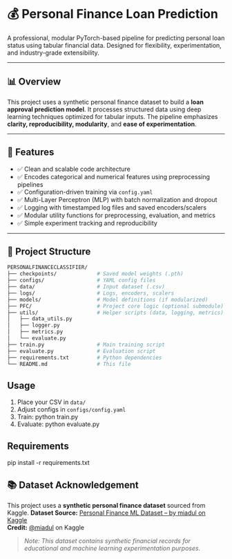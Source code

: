 # 💰 Personal Finance Loan Prediction

A professional, modular PyTorch-based pipeline for predicting personal loan status using tabular financial data. Designed for flexibility, experimentation, and industry-grade extensibility.

---

## 📊 Overview

This project uses a synthetic personal finance dataset to build a **loan approval prediction model**. It processes structured data using deep learning techniques optimized for tabular inputs. The pipeline emphasizes **clarity, reproducibility, modularity**, and **ease of experimentation**.

---

## 🚀 Features

- ✅ Clean and scalable code architecture  
- ✅ Encodes categorical and numerical features using preprocessing pipelines  
- ✅ Configuration-driven training via `config.yaml`  
- ✅ Multi-Layer Perceptron (MLP) with batch normalization and dropout  
- ✅ Logging with timestamped log files and saved encoders/scalers  
- ✅ Modular utility functions for preprocessing, evaluation, and metrics  
- ✅ Simple experiment tracking and reproducibility

---

## 🧪 Project Structure

```bash
PERSONALFINANCECLASSIFIER/
├── checkpoints/             # Saved model weights (.pth)
├── configs/                 # YAML config files
├── data/                    # Input dataset (.csv)
├── logs/                    # Logs, encoders, scalers
├── models/                  # Model definitions (if modularized)
├── PFC/                     # Project core logic (optional submodule)
├── utils/                   # Helper scripts (data, logging, metrics)
│   ├── data_utils.py
│   ├── logger.py
│   ├── metrics.py
│   └── evaluate.py
├── train.py                 # Main training script
├── evaluate.py              # Evaluation script
├── requirements.txt         # Python dependencies
└── README.md                # This file
```
## Usage
1. Place your CSV in `data/`
2. Adjust configs in `configs/config.yaml`
3. Train:   python train.py
4. Evaluate: python evaluate.py

## Requirements
pip install -r requirements.txt

## 📚 Dataset Acknowledgement
This project uses a **synthetic personal finance dataset** sourced from Kaggle.
**Dataset Source:** [Personal Finance ML Dataset – by miadul on Kaggle](https://www.kaggle.com/datasets/miadul/personal-finance-ml-dataset)  
**Credit:** [@miadul](https://www.kaggle.com/miadul) on Kaggle
> _Note: This dataset contains synthetic financial records for educational and machine learning experimentation purposes._
